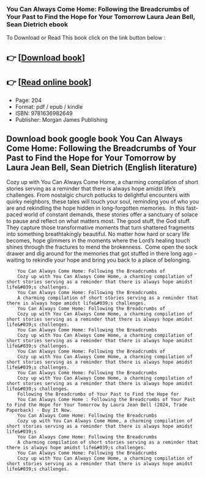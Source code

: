 ### You Can Always Come Home: Following the Breadcrumbs of Your Past to Find the Hope for Your Tomorrow Laura Jean Bell, Sean Dietrich ebook

To Download or Read This book click on the link button below :

## 👉  [**[Download book](http://get-pdfs.com/download.php?group=book&from=github.com&id=719015&lnk=1065 "Download book")**]

## 👉  [**[Read online book](http://get-pdfs.com/download.php?group=book&from=github.com&id=719015&lnk=1065 "Read online book")**]


* Page: 204
* Format: pdf / epub / kindle
* ISBN: 9781636982649
* Publisher: Morgan James Publishing



## Download book google book You Can Always Come Home: Following the Breadcrumbs of Your Past to Find the Hope for Your Tomorrow by Laura Jean Bell, Sean Dietrich  (English literature)



Cozy up with You Can Always Come Home, a charming compilation of short stories serving as a reminder that there is always hope amidst life’s challenges. From nostalgic church potlucks to delightful encounters with quirky neighbors, these tales will touch your soul, reminding you of who you are and rekindling the hope hidden in long-forgotten memories.  In this fast-paced world of constant demands, these stories offer a sanctuary of solace to pause and reflect on what matters most. The good stuff, the God stuff. They capture those transformative moments that turn shattered fragments into something breathtakingly beautiful. No matter how hard or scary life becomes, hope glimmers in the moments where the Lord’s healing touch shines through the fractures to mend the brokenness.  Come open the sock drawer and dig around for the memories that got stuffed in there long ago –waiting to rekindle your hope and bring you back to a place of belonging.


        You Can Always Come Home: Following the Breadcrumbs of
        Cozy up with You Can Always Come Home, a charming compilation of short stories serving as a reminder that there is always hope amidst life&#039;s challenges.
        You Can Always Come Home: Following the Breadcrumbs
        A charming compilation of short stories serving as a reminder that there is always hope amidst life&#039;s challenges.
        You Can Always Come Home: Following the Breadcrumbs of
        Cozy up with You Can Always Come Home, a charming compilation of short stories serving as a reminder that there is always hope amidst life&#039;s challenges.
        You Can Always Come Home: Following the Breadcrumbs
        Cozy up with You Can Always Come Home, a charming compilation of short stories serving as a reminder that there is always hope amidst life&#039;s challenges.
        You Can Always Come Home: Following the Breadcrumbs of
        Cozy up with You Can Always Come Home, a charming compilation of short stories serving as a reminder that there is always hope amidst life&#039;s challenges.
        You Can Always Come Home: Following the Breadcrumbs
        Cozy up with You Can Always Come Home, a charming compilation of short stories serving as a reminder that there is always hope amidst life&#039;s challenges.
        Following the Breadcrumbs of Your Past to Find the Hope for
        You Can Always Come Home : Following the Breadcrumbs of Your Past to Find the Hope for Your Tomorrow by Laura Jean Bell (2024, Trade Paperback) · Buy It Now.
        You Can Always Come Home: Following the Breadcrumbs
        Cozy up with You Can Always Come Home, a charming compilation of short stories serving as a reminder that there is always hope amidst life&#039;s 
        You Can Always Come Home: Following the Breadcrumbs
        A charming compilation of short stories serving as a reminder that there is always hope amidst life&#039;s challenges.
        You Can Always Come Home: Following the Breadcrumbs
        Cozy up with You Can Always Come Home, a charming compilation of short stories serving as a reminder that there is always hope amidst life&#039;s challenges.
    




